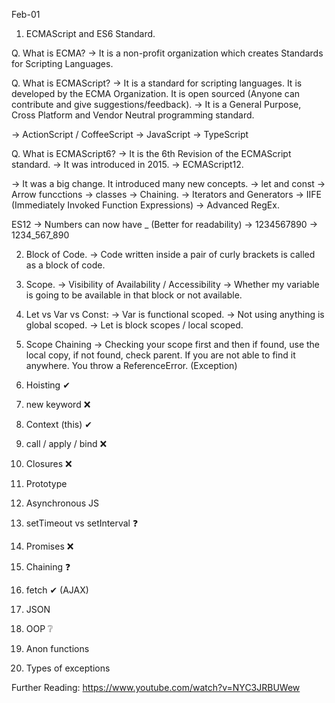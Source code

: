 Feb-01

1. ECMAScript and ES6 Standard.

Q. What is ECMA?
-> It is a non-profit organization which creates Standards for Scripting Languages.

Q. What is ECMAScript?
-> It is a standard for scripting languages. It is developed by the ECMA Organization. It is open sourced (Anyone can contribute and give suggestions/feedback).
-> It is a General Purpose, Cross Platform and Vendor Neutral programming standard.

-> ActionScript / CoffeeScript
-> JavaScript
-> TypeScript

Q. What is ECMAScript6?
-> It is the 6th Revision of the ECMAScript standard.
-> It was introduced in 2015.
-> ECMAScript12.

-> It was a big change. It introduced many new concepts.
-> let and const
-> Arrow funcctions
-> classes
-> Chaining.
-> Iterators and Generators
-> IIFE (Immediately Invoked Function Expressions)
-> Advanced RegEx.

ES12
-> Numbers can now have _ (Better for readability)
-> 1234567890
-> 1234_567_890


2. Block of Code.
-> Code written inside a pair of curly brackets is called as a block of code.

3. Scope.
-> Visibility of Availability / Accessibility -> Whether my variable is going to be available in that block or not available.

4. Let vs Var vs Const:
-> Var is functional scoped.
-> Not using anything is global scoped.
-> Let is block scopes / local scoped.

5. Scope Chaining
-> Checking your scope first and then if found, use the local copy, if not found, check parent. If you are not able to find it anywhere. You throw a ReferenceError. (Exception)






5. Hoisting ✔


7. new keyword ❌

8. Context (this) ✔
9. call / apply / bind ❌

10. Closures ❌
11. Prototype

12. Asynchronous JS
13. setTimeout vs setInterval ❓

14. Promises ❌
15. Chaining ❓

16. fetch ✔ (AJAX)
17. JSON

18. OOP ❔
19. Anon functions
20. Types of exceptions


Further Reading:
https://www.youtube.com/watch?v=NYC3JRBUWew